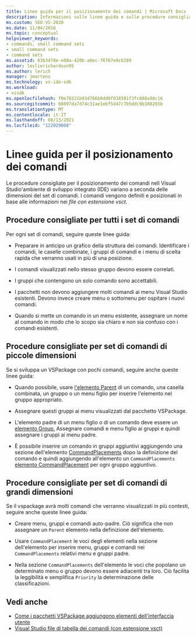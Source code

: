 ```yaml
---
title: Linee guida per il posizionamento dei comandi | Microsoft Docs
description: Informazioni sulle linee guida e sulle procedure consigliate per il posizionamento dei comandi nell Visual Studio di sviluppo integrato (IDE).
ms.custom: SEO-VS-2020
ms.date: 11/04/2016
ms.topic: conceptual
helpviewer_keywords:
- commands, small command sets
- small command sets
- command sets
ms.assetid: 63b3478e-e08a-420b-a0ec-76767e0cb289
author: leslierichardson95
ms.author: lerich
manager: jmartens
ms.technology: vs-ide-sdk
ms.workload:
- vssdk
ms.openlocfilehash: f0e78221b93d766b8dd0f018501f3fc808a98c16
ms.sourcegitcommit: 68897da7d74c31ae1ebf5d47c7b5ddc9b108265b
ms.translationtype: MT
ms.contentlocale: it-IT
ms.lasthandoff: 08/13/2021
ms.locfileid: "122029008"
---
```

# <a name="command-placement-guidelines"></a>Linee guida per il posizionamento dei comandi
Le procedure consigliate per il posizionamento dei comandi nell Visual Studio'ambiente di sviluppo integrato (IDE) variano a seconda delle dimensioni del set di comandi. I comandi vengono definiti e posizionati in base alle informazioni nei *file con estensione vsct.*

## <a name="best-practices-for-all-command-sets"></a>Procedure consigliate per tutti i set di comandi
 Per ogni set di comandi, seguire queste linee guida:

- Preparare in anticipo un grafico della struttura dei comandi. Identificare i comandi, le caselle combinate, i gruppi di comandi e i menu di scelta rapida che verranno usati in più di una posizione.

- I comandi visualizzati nello stesso gruppo devono essere correlati.

- I gruppi che contengono un solo comando sono accettabili.

- I pacchetti non devono aggiungere molti comandi ai menu Visual Studio esistenti. Devono invece creare menu o sottomenu per ospitare i nuovi comandi.

- Quando si mette un comando in un menu esistente, assegnare un nome al comando in modo che lo scopo sia chiaro e non sia confuso con i comandi esistenti.

## <a name="best-practices-for-small-command-sets"></a>Procedure consigliate per set di comandi di piccole dimensioni
 Se si sviluppa un VSPackage con pochi comandi, seguire anche queste linee guida:

- Quando possibile, usare [l'elemento Parent](../../extensibility/parent-element.md) di un comando, una casella combinata, un gruppo o un menu figlio per inserire l'elemento nel gruppo appropriato.

- Assegnare questi gruppi ai menu visualizzati dal pacchetto VSPackage.

- L'elemento padre di un menu figlio o di un comando deve essere un [elemento Group.](../../extensibility/group-element.md) Assegnare comandi e menu figlio ai gruppi e quindi assegnare i gruppi ai menu padre.

- È possibile inserire un comando in gruppi aggiuntivi aggiungendo una sezione dell'elemento [CommandPlacements](../../extensibility/commandplacements-element.md) dopo la definizione del comando e quindi aggiungendo all'elemento un `CommandPlacements` [elemento CommandPlacement](../../extensibility/commandplacement-element.md) per ogni gruppo aggiuntivo.

## <a name="best-practices-for-large-command-sets"></a>Procedure consigliate per set di comandi di grandi dimensioni
 Se il vspackage avrà molti comandi che verranno visualizzati in più contesti, seguire anche queste linee guida:

- Creare menu, gruppi e comandi auto-padre. Ciò significa che non assegnare un `Parent` elemento nella definizione dell'elemento.

- Usare `CommandPlacement` le voci degli elementi nella sezione dell'elemento per inserire menu, gruppi e comandi nei `CommandPlacements` relativi menu e gruppi padre.

- Nella sezione `CommandPlacements` dell'elemento le voci che popolano un determinato menu o gruppo devono essere adiacenti tra loro. Ciò facilita la leggibilità e semplifica `Priority` la determinazione delle classificazioni.

## <a name="see-also"></a>Vedi anche
- [Come i pacchetti VSPackage aggiungono elementi dell'interfaccia utente](../../extensibility/internals/how-vspackages-add-user-interface-elements.md)
- [Visual Studio file di tabella dei comandi (con estensione vsct)](../../extensibility/internals/visual-studio-command-table-dot-vsct-files.md)
